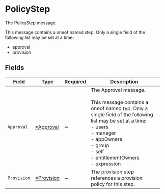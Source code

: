 # PolicyStep

The PolicyStep message.

This message contains a oneof named step. Only a single field of the following list may be set at a time:
  - approval
  - provision



## Fields

| Field                                                                                                                                                                                                                        | Type                                                                                                                                                                                                                         | Required                                                                                                                                                                                                                     | Description                                                                                                                                                                                                                  |
| ---------------------------------------------------------------------------------------------------------------------------------------------------------------------------------------------------------------------------- | ---------------------------------------------------------------------------------------------------------------------------------------------------------------------------------------------------------------------------- | ---------------------------------------------------------------------------------------------------------------------------------------------------------------------------------------------------------------------------- | ---------------------------------------------------------------------------------------------------------------------------------------------------------------------------------------------------------------------------- |
| `Approval`                                                                                                                                                                                                                   | [*Approval](../../models/shared/approval.md)                                                                                                                                                                                 | :heavy_minus_sign:                                                                                                                                                                                                           | The Approval message.<br/><br/>This message contains a oneof named typ. Only a single field of the following list may be set at a time:<br/>  - users<br/>  - manager<br/>  - appOwners<br/>  - group<br/>  - self<br/>  - entitlementOwners<br/>  - expression<br/> |
| `Provision`                                                                                                                                                                                                                  | [*Provision](../../models/shared/provision.md)                                                                                                                                                                               | :heavy_minus_sign:                                                                                                                                                                                                           | The provision step references a provision policy for this step.                                                                                                                                                              |